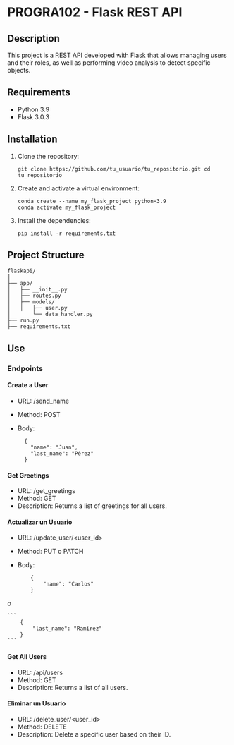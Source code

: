 # PROGRA102 - Flask REST API

## Description

This project is a REST API developed with Flask that allows managing users and their roles, as well as performing video analysis to detect specific objects.

## Requirements

- Python 3.9
- Flask 3.0.3

## Installation

1.  Clone the repository:

    ```
    git clone https://github.com/tu_usuario/tu_repositorio.git cd tu_repositorio
    ```

2.  Create and activate a virtual environment:

    ```
    conda create --name my_flask_project python=3.9
    conda activate my_flask_project
    ```

3.  Install the dependencies:

    ```
    pip install -r requirements.txt
    ```

## Project Structure

```
flaskapi/
│
├── app/
│   ├── __init__.py
│   ├── routes.py
│   ├── models/
│   │   ├── user.py
│       └── data_handler.py
├── run.py
├── requirements.txt
```

## Use

### Endpoints

#### Create a User

- URL: /send_name
- Method: POST
- Body:

    ```
      {
        "name": "Juan",
        "last_name": "Pérez"
      }
    ```

#### Get Greetings

- URL: /get_greetings
- Method: GET
- Description: Returns a list of greetings for all users.

#### Actualizar un Usuario

- URL: /update_user/<user_id>
- Method: PUT o PATCH
- Body:

    ```
        {
            "name": "Carlos"
        }
    ```
o

    ```
        {
            "last_name": "Ramírez"
        }
    ```

#### Get All Users

- URL: /api/users
- Method: GET
- Description: Returns a list of all users.

#### Eliminar un Usuario

- URL: /delete_user/<user_id>
- Method: DELETE
- Description: Delete a specific user based on their ID.
